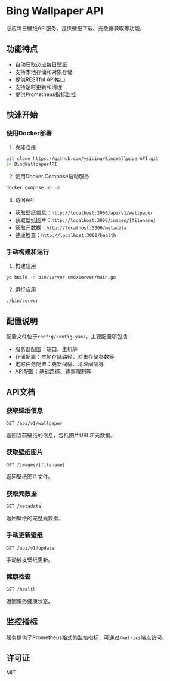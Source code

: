 # Bing Wallpaper API

必应每日壁纸API服务，提供壁纸下载、元数据获取等功能。

## 功能特点

- 自动获取必应每日壁纸
- 支持本地存储和对象存储
- 提供RESTful API接口
- 支持定时更新和清理
- 提供Prometheus指标监控

## 快速开始

### 使用Docker部署

1. 克隆仓库

```bash
git clone https://github.com/ysicing/BingWallpaperAPI.git
cd BingWallpaperAPI
```

2. 使用Docker Compose启动服务

```bash
docker compose up -d
```

3. 访问API

- 获取壁纸信息：`http://localhost:3000/api/v1/wallpaper`
- 获取壁纸图片：`http://localhost:3000/images/[filename]`
- 获取元数据：`http://localhost:3000/metadata`
- 健康检查：`http://localhost:3000/health`

### 手动构建和运行

1. 构建应用

```bash
go build -o bin/server cmd/server/main.go
```

2. 运行应用

```bash
./bin/server
```

## 配置说明

配置文件位于`config/config.yaml`，主要配置项包括：

- 服务器配置：端口、主机等
- 存储配置：本地存储路径、对象存储参数等
- 定时任务配置：更新间隔、清理间隔等
- API配置：基础路径、速率限制等

## API文档

### 获取壁纸信息

```
GET /api/v1/wallpaper
```

返回当前壁纸的信息，包括图片URL和元数据。

### 获取壁纸图片

```
GET /images/[filename]
```

返回壁纸图片文件。

### 获取元数据

```
GET /metadata
```

返回壁纸的完整元数据。

### 手动更新壁纸

```
GET /api/v1/update
```

手动触发壁纸更新。

### 健康检查

```
GET /health
```

返回服务健康状态。

## 监控指标

服务提供了Prometheus格式的监控指标，可通过`/metrics`端点访问。

## 许可证

MIT 
